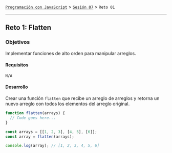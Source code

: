[`Programación con JavaScript`](../../Readme.md) > [`Sesión 07`](../Readme.md) > `Reto 01`

---

## Reto 1: Flatten

### Objetivos

Implementar funciones de alto orden para manipular arreglos.

#### Requisitos

`N/A`

#### Desarrollo

Crear una función `flatten` que recibe un arreglo de arreglos y retorna un nuevo arreglo con todos los elementos del
arreglo original.

```javascript
function flatten(arrays) {
  // Code goes here...
}

const arrays = [[1, 2, 3], [4, 5], [6]];
const array = flatten(arrays);

console.log(array); // [1, 2, 3, 4, 5, 6]
```
